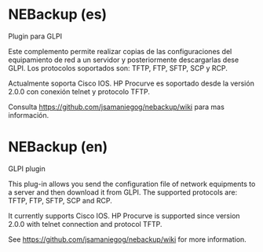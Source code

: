 # NEBackup (es)
Plugin para GLPI

Este complemento permite realizar copias de las configuraciones del equipamiento de red a un servidor y posteriormente descargarlas dese GLPI. Los protocolos soportados son: TFTP, FTP, SFTP, SCP y RCP.

Actualmente soporta Cisco IOS. HP Procurve es soportado desde la versión 2.0.0 con conexión telnet y protocolo TFTP.

Consulta https://github.com/jsamaniegog/nebackup/wiki para mas información.


# NEBackup (en)
GLPI plugin

This plug-in allows you send the configuration file of network equipments to a server and then download it from GLPI. The supported protocols are: TFTP, FTP, SFTP, SCP and RCP.

It currently supports Cisco IOS. HP Procurve is supported since version 2.0.0 with telnet connection and protocol TFTP.

See https://github.com/jsamaniegog/nebackup/wiki for more information.
